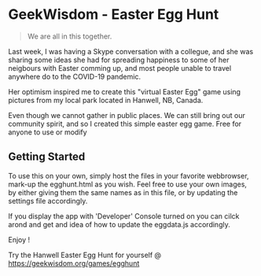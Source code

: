 # GeekWisdom - Easter Egg Hunt

> We are all in this together.

Last week, I was having a Skype conversation with a collegue, and she was sharing 
some ideas she had for spreading happiness to some of her neigbours with Easter 
comming up, and most people unable to travel anywhere do to the COVID-19 pandemic.

Her optimism inspired me to create this "virtual Easter Egg" game using pictures 
from my local park located in Hanwell, NB, Canada.

Even though we cannot gather in public places. We can still bring out our community
spirit, and so I created this simple easter egg game. Free for anyone to use or
modify


## Getting Started

To use this on your own, simply host the files in your favorite webbrowser, mark-up the
egghunt.html as you wish. Feel free to use your own images, by either giving them the
same names as in this file, or by updating the settings file accordingly.

If you display the app with 'Developer' Console turned on you can cilck arond and get
and idea of how to update the eggdata.js accordingly.

Enjoy !

Try the Hanwell Easter Egg Hunt for yourself @ https://geekwisdom.org/games/egghunt

